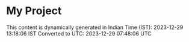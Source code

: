 # My Project

This content is dynamically generated in Indian Time (IST): 2023-12-29 13:18:06 IST
Converted to UTC: 2023-12-29 07:48:06 UTC
